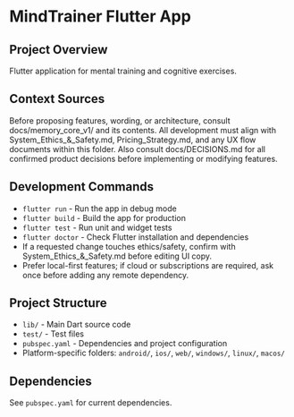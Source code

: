 # MindTrainer Flutter App

## Project Overview
Flutter application for mental training and cognitive exercises.

## Context Sources
Before proposing features, wording, or architecture, consult docs/memory_core_v1/ and its contents. All development must align with System_Ethics_&_Safety.md, Pricing_Strategy.md, and any UX flow documents within this folder. Also consult docs/DECISIONS.md for all confirmed product decisions before implementing or modifying features.

## Development Commands
- `flutter run` - Run the app in debug mode
- `flutter build` - Build the app for production
- `flutter test` - Run unit and widget tests
- `flutter doctor` - Check Flutter installation and dependencies
- If a requested change touches ethics/safety, confirm with System_Ethics_&_Safety.md before editing UI copy.
- Prefer local-first features; if cloud or subscriptions are required, ask once before adding any remote dependency.

## Project Structure
- `lib/` - Main Dart source code
- `test/` - Test files
- `pubspec.yaml` - Dependencies and project configuration
- Platform-specific folders: `android/`, `ios/`, `web/`, `windows/`, `linux/`, `macos/`

## Dependencies
See `pubspec.yaml` for current dependencies.